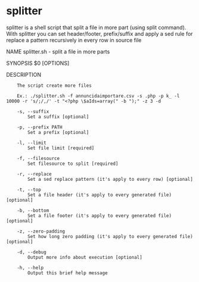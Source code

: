 splitter
========

splitter is a shell script that split a file in more part (using split command). 
With splitter you can set header/footer, prefix/suffix and apply a sed rule for replace a pattern recursively in every row in source file  

NAME
  	splitter.sh - split a file in more parts

SYNOPSIS
        $0 [OPTIONS]

DESCRIPTION

        The script create more files
        
        Ex.: ./splitter.sh -f annuncidaimportare.csv -s .php -p k_ -l 10000 -r 's/;/,/' -t "<?php \$aIds=array(" -b ");" -z 3 -d
        
		-s, --suffix
			Set a suffix [optional]
		
		-p, --prefix PATH
			Set a prefix [optional]
		
		-l, --limit
			Set file limit [required]
		
		-f, --filesource
			Set filesource to split [required]
			
		-r, --replace
			Set a sed replace pattern (it's apply to every row) [optional]

		-t, --top
			Set a file header (it's apply to every generated file) [optional]
		
		-b, --bottom
			Set a file footer (it's apply to every generated file) [optional]

		-z, --zero-padding
			Set how long zero padding (it's apply to every generated file) [optional]
			
		-d, --debug
			Output more info about execution [optional]
        	
		-h, --help
			Output this brief help message
